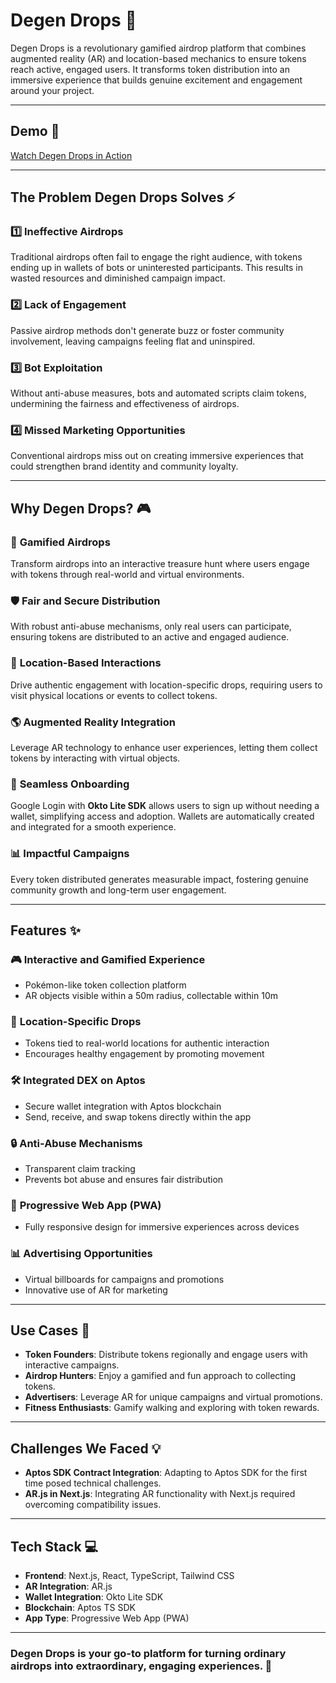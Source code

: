 Degen Drops 🚀
==============

Degen Drops is a revolutionary gamified airdrop platform that combines augmented reality (AR) and location-based mechanics to ensure tokens reach active, engaged users. It transforms token distribution into an immersive experience that builds genuine excitement and engagement around your project.

* * * * *

Demo 🎥
-------

[Watch Degen Drops in Action](#)

* * * * *

The Problem Degen Drops Solves ⚡
--------------------------------

### 1️⃣ **Ineffective Airdrops**

Traditional airdrops often fail to engage the right audience, with tokens ending up in wallets of bots or uninterested participants. This results in wasted resources and diminished campaign impact.

### 2️⃣ **Lack of Engagement**

Passive airdrop methods don't generate buzz or foster community involvement, leaving campaigns feeling flat and uninspired.

### 3️⃣ **Bot Exploitation**

Without anti-abuse measures, bots and automated scripts claim tokens, undermining the fairness and effectiveness of airdrops.

### 4️⃣ **Missed Marketing Opportunities**

Conventional airdrops miss out on creating immersive experiences that could strengthen brand identity and community loyalty.

* * * * *

Why Degen Drops? 🎮
-------------------

### 🌟 **Gamified Airdrops**

Transform airdrops into an interactive treasure hunt where users engage with tokens through real-world and virtual environments.

### 🛡️ **Fair and Secure Distribution**

With robust anti-abuse mechanisms, only real users can participate, ensuring tokens are distributed to an active and engaged audience.

### 📍 **Location-Based Interactions**

Drive authentic engagement with location-specific drops, requiring users to visit physical locations or events to collect tokens.

### 🌎 **Augmented Reality Integration**

Leverage AR technology to enhance user experiences, letting them collect tokens by interacting with virtual objects.

### 🔗 **Seamless Onboarding**

Google Login with **Okto Lite SDK** allows users to sign up without needing a wallet, simplifying access and adoption. Wallets are automatically created and integrated for a smooth experience.

### 📊 **Impactful Campaigns**

Every token distributed generates measurable impact, fostering genuine community growth and long-term user engagement.

* * * * *

Features ✨
----------

### 🎮 **Interactive and Gamified Experience**

-   Pokémon-like token collection platform
-   AR objects visible within a 50m radius, collectable within 10m

### 📍 **Location-Specific Drops**

-   Tokens tied to real-world locations for authentic interaction
-   Encourages healthy engagement by promoting movement

### 🛠️ **Integrated DEX on Aptos**

-   Secure wallet integration with Aptos blockchain
-   Send, receive, and swap tokens directly within the app

### 🔒 **Anti-Abuse Mechanisms**

-   Transparent claim tracking
-   Prevents bot abuse and ensures fair distribution

### 📱 **Progressive Web App (PWA)**

-   Fully responsive design for immersive experiences across devices

### 📊 **Advertising Opportunities**

-   Virtual billboards for campaigns and promotions
-   Innovative use of AR for marketing

* * * * *

Use Cases 🎯
------------

-   **Token Founders**: Distribute tokens regionally and engage users with interactive campaigns.
-   **Airdrop Hunters**: Enjoy a gamified and fun approach to collecting tokens.
-   **Advertisers**: Leverage AR for unique campaigns and virtual promotions.
-   **Fitness Enthusiasts**: Gamify walking and exploring with token rewards.

* * * * *

Challenges We Faced 💡
----------------------

-   **Aptos SDK Contract Integration**: Adapting to Aptos SDK for the first time posed technical challenges.
-   **AR.js in Next.js**: Integrating AR functionality with Next.js required overcoming compatibility issues.

* * * * *

Tech Stack 💻
-------------

-   **Frontend**: Next.js, React, TypeScript, Tailwind CSS
-   **AR Integration**: AR.js
-   **Wallet Integration**: Okto Lite SDK
-   **Blockchain**: Aptos TS SDK
-   **App Type**: Progressive Web App (PWA)

* * * * *

### Degen Drops is your go-to platform for turning ordinary airdrops into extraordinary, engaging experiences. 🚀
